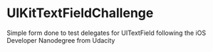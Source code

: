 # UIKitTextFieldChallenge

Simple form done to test delegates for UITextField following the iOS Developer
Nanodegree from Udacity
